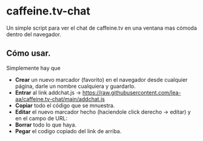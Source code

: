 # caffeine.tv-chat

Un simple script para ver el chat de caffeine.tv en una ventana mas cómoda dentro del navegador.

## Cómo usar.

Simplemente hay que 
- __Crear__ un nuevo marcador (favorito) en el navegador desde cualquier página, darle un nombre cualquiera y guardarlo.
- __Entrar__ al link addchat.js -> https://raw.githubusercontent.com/lea-aa/caffeine.tv-chat/main/addchat.js
- __Copiar__ todo el código que se mnuestra.
- __Editar__ el nuevo marcador hecho (haciendole click derecho -> editar) y en el campo de URL:
- __Borrar__ todo lo que haya.
- __Pegar__ el codigo copiado del link de arriba.
